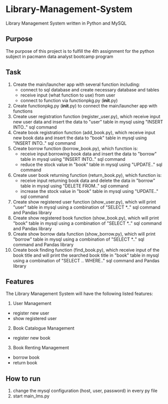 # Library-Management-System
Library Management System written in Python and MySQL

## Purpose
The purpose of this project is to fulfill the 4th assignment for the python subject in pacmann data analyst bootcamp program

## Task
1. Create the main/launcher app with several function including:
   - connect to sql database and create necessary database and tables
   - receive input (what function to use) from user
   - connect to function via functionpkg.py (__init__.py)
2. Create functionpkg.py (__init__.py) to connect the main/launcher app with functions
3. Create user registration function (register_user.py), which receive input new user data and insert the data to "user" table in mysql using "INSERT INTO.." sql command
4. Create book registration function (add_book.py), which receive input new book data and insert the data to "book" table in mysql using "INSERT INTO.." sql command
5. Create borrow function (borrow_book.py), which function is:
   - receive input borrowing book data and insert the data to "borrow" table in mysql using "INSERT INTO.." sql command
   - reduce the stock value in "book" table in mysql using "UPDATE.." sql command
6. Create user book returning function (return_book.py), which function is:
   - receive input returning book data and delete the data in "borrow" table in mysql using "DELETE FROM.." sql command
   - increase the stock value in "book" table in mysql using "UPDATE.." sql command
7. Create show registered user function (show_user.py), which will print "user" table in mysql using a combination of "SELECT *.." sql command and Pandas library
8. Create show registered book function (show_book.py), which will print "book" table in mysql using a combination of "SELECT *.." sql command and Pandas library
9. Create show borrow data function (show_borrow.py), which will print "borrow" table in mysql using a combination of "SELECT *.." sql command and Pandas library
10. Create book finding function (find_book.py), which receive input of the book title and will print the searched book title in "book" table in mysql using a combination of "SELECT .. WHERE.." sql command and Pandas library

## Features
The Library Management System will have the following listed features:
1. User Management
 - register new user
 - show registered user
2. Book Catalogue Management
 - register new book
3. Book Renting Management
 - borrow book
 - return book

## How to run
1. change the mysql configuration (host, user, password) in every py file
2. start main_lms.py
